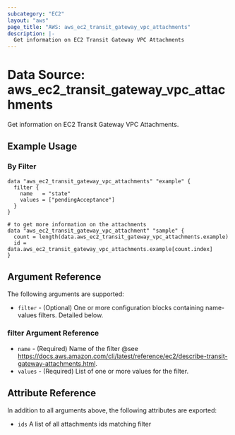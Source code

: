 ```yaml
---
subcategory: "EC2"
layout: "aws"
page_title: "AWS: aws_ec2_transit_gateway_vpc_attachments"
description: |-
  Get information on EC2 Transit Gateway VPC Attachments
---
```


# Data Source: aws_ec2_transit_gateway_vpc_attachments

Get information on EC2 Transit Gateway VPC Attachments.

## Example Usage

### By Filter

```hcl
data "aws_ec2_transit_gateway_vpc_attachments" "example" {
  filter {
    name   = "state"
    values = ["pendingAcceptance"]
  }
}

# to get more information on the attachments
data "aws_ec2_transit_gateway_vpc_attachment" "sample" {
  count = length(data.aws_ec2_transit_gateway_vpc_attachments.example)
  id = data.aws_ec2_transit_gateway_vpc_attachments.example[count.index]
}

```

## Argument Reference

The following arguments are supported:

* `filter` - (Optional) One or more configuration blocks containing name-values filters. Detailed below.

### filter Argument Reference

* `name` - (Required) Name of the filter @see https://docs.aws.amazon.com/cli/latest/reference/ec2/describe-transit-gateway-attachments.html.
* `values` - (Required) List of one or more values for the filter.

## Attribute Reference

In addition to all arguments above, the following attributes are exported:

* `ids` A list of all attachments ids matching filter


